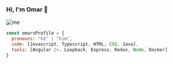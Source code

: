 ### Hi, I'm Omar 👋

![me](https://916256.smushcdn.com/2265571/wp-content/uploads/2019/03/desarrolloweb-1232x409.png?lossy=1&strip=1&webp=1)

``` js
const omarsProfile = {
  pronouns: "he" | "him",
  code: [Javascript, Typescript, HTML, CSS, Java],
  tools: [Angular 2+, Loopback, Express, Redux, Node, Docker]
}
```

<!--
**omarsalas94/omarsalas94** is a ✨ _special_ ✨ repository because its `README.md` (this file) appears on your GitHub profile.

Here are some ideas to get you started:

- 🔭 I’m currently working on ...
- 🌱 I’m currently learning ...
- 👯 I’m looking to collaborate on ...
- 🤔 I’m looking for help with ...
- 💬 Ask me about ...
- 📫 How to reach me: ...
- 😄 Pronouns: ...
- ⚡ Fun fact: ...
-->
